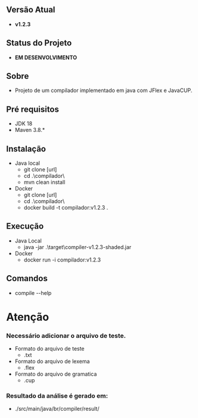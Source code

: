 ## Versão Atual

- **v1.2.3**

## Status do Projeto

- **EM DESENVOLVIMENTO**

## Sobre

- Projeto de um compilador implementado em java com JFlex e JavaCUP.

## Pré requisitos

- JDK 18
- Maven 3.8.*

## Instalação

- Java local
  - git clone [url]
  - cd .\compilador\
  - mvn clean install
- Docker
  - git clone [url]
  - cd .\compilador\
  - docker build -t compilador:v1.2.3 .

## Execução
- Java Local
  - java -jar .\target\compiler-v1.2.3-shaded.jar
- Docker
  - docker run -i compilador:v1.2.3

## Comandos

- compile --help

# Atenção
### Necessário adicionar o arquivo de teste.
- Formato do arquivo de teste
  - .txt
- Formato do arquivo de lexema
  - .flex
- Formato do arquivo de gramatica
  - .cup
### Resultado da análise é gerado em:
- ./src/main/java/br/compiler/result/
 